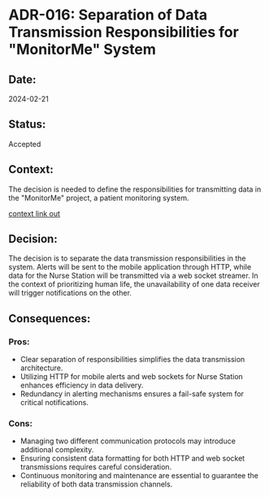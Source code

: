 # ADR-016: Separation of Data Transmission Responsibilities for "MonitorMe" System

## Date:
2024-02-21

## Status:
Accepted

## Context:
The decision is needed to define the responsibilities for transmitting data in the "MonitorMe" project, a patient monitoring system.

[context link out](/C4/C2-containers.md#vital-sign-analyzer)

## Decision:
The decision is to separate the data transmission responsibilities in the system. Alerts will be sent to the mobile application through HTTP, while data for the Nurse Station will be transmitted via a web socket streamer. In the context of prioritizing human life, the unavailability of one data receiver will trigger notifications on the other.

## Consequences:
### Pros:
- Clear separation of responsibilities simplifies the data transmission architecture.
- Utilizing HTTP for mobile alerts and web sockets for Nurse Station enhances efficiency in data delivery.
- Redundancy in alerting mechanisms ensures a fail-safe system for critical notifications.

### Cons:
- Managing two different communication protocols may introduce additional complexity.
- Ensuring consistent data formatting for both HTTP and web socket transmissions requires careful consideration.
- Continuous monitoring and maintenance are essential to guarantee the reliability of both data transmission channels.
